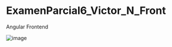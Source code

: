 # ExamenParcial6_Victor_N_Front
Angular Frontend

![image](https://github.com/user-attachments/assets/ef7d4dfd-eabf-41a7-b152-42260a1999c2)
